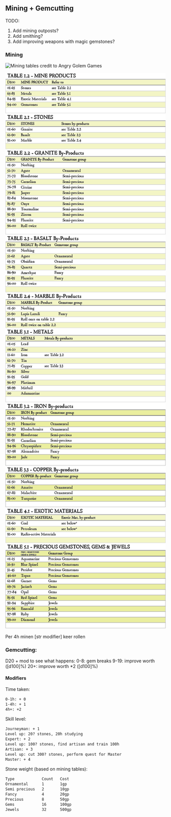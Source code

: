 ## Mining + Gemcutting

TODO:
1. Add mining outposts?
2. Add smithing?
3. Add improving weapons with magic gemstones?

### Mining
![Mining tables credit to Angry Golem Games](https://angrygolem-games.com/dwarves-and-mining-2-dd-mining-guide-mine-products/)

![TABLE-1.2-MINE](Mining_tables/TABLE-1.2-MINE-PRODUCTS.png)
![TABLE-2.1-STONES](Mining_tables/TABLE-2.1-STONES.png)
![TABLE-2.2-GRANITE](Mining_tables/TABLE-2.2-GRANITE-By-Products.png)
![TABLE-2.3-BASALT](Mining_tables/TABLE-2.3-BASALT-By-Products.png)
![TABLE-2.4-MARBLE](Mining_tables/TABLE-2.4-MARBLE-By-Products.png)
![TABLE-3.1-METALS](Mining_tables/TABLE-3.1-METALS.png)
![TABLE-3.2-IRON](Mining_tables/TABLE-3.2-IRON-By-products.png)
![TABLE-3.3-COPPER](Mining_tables/TABLE-3.3-COPPER-By-products.png)
![TABLE-4.1-EXOTIC](Mining_tables/TABLE-4.1-EXOTIC-MATERIALS.png)
![TABLE-5.1-PRECIUOS](Mining_tables/TABLE-5.1-PRECIUOS-GEMSTONES-GEMS-JEWELS.png)


Per 4h minen [str modifier] keer rollen

### Gemcutting:
D20 + mod to see what happens:
0-8: gem breaks
9-19: improve worth ([d100]%)
20+: improve worth \*2 ([d100]%)

#### Modifiers

Time taken:
	
	0-1h: + 0
	1-4h: + 1
	4h+: +2

Skill level:
	
	Journeyman: + 1
	Level up: 20? stones, 20h studying
	Expert: + 2
	Level up: 100? stones, find artisan and train 100h
	Artisan: + 3
	Level up: cut 300? stones, perform quest for Master
	Master: + 4

Stone weight (based on mining tables):

	Type			Count	Cost
	Ornamental		1		1gp
	Semi precious 	2		10gp
	Fancy			4		20gp
	Precious		8		50gp
	Gems			16		100gp
	Jewels			32		500gp
